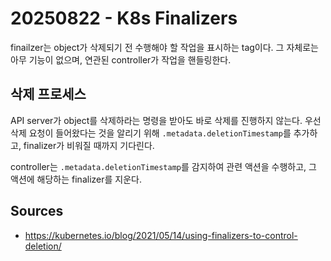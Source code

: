 # 20250822 - K8s Finalizers

finailzer는 object가 삭제되기 전 수행해야 할 작업을 표시하는 tag이다.
그 자체로는 아무 기능이 없으며, 연관된 controller가 작업을 핸들링한다.

## 삭제 프로세스

API server가 object를 삭제하라는 명령을 받아도 바로 삭제를 진행하지 않는다.
우선 삭제 요청이 들어왔다는 것을 알리기 위해 `.metadata.deletionTimestamp`를 추가하고,
finalizer가 비워질 때까지 기다린다.

controller는 `.metadata.deletionTimestamp`를 감지하여 관련 액션을 수행하고,
그 액션에 해당하는 finalizer를 지운다.

## Sources

- <https://kubernetes.io/blog/2021/05/14/using-finalizers-to-control-deletion/>

